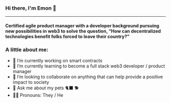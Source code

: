 ### Hi there, I'm Emon 👋
---
#### Certified agile product manager with a developer background pursuing new possibilities in web3 to solve the question, “How can decentralized technologies benefit folks forced to leave their country?”

### A little about me:
- 🔭 I’m currently working on smart contracts
- 🌱 I’m currently learning to become a full stack web3 developer / product manager
- 👯 I’m looking to collaborate on anything that can help provide a positive impact to society
- 💬 Ask me about my pets 🐈‍⬛ 🐕
- 🤷🏽   Pronouns: They / He
